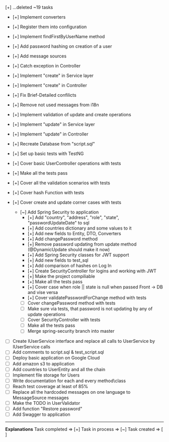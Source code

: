  [+] ...deleted ~19 tasks
- [+] Implement converters
- [+] Register them into configuration
- [+] Implement findFirstByUserName method
- [+] Add password hashing on creation of a user
- [+] Add message sources
- [+] Catch exception in Controller
- [+] Implement "create" in Service layer
- [+] Implement "create" in Controller
- [+] Fix Brief-Detailed confilicts
- [+] Remove not used messages from i18n
- [+] Implement validation of update and create operations
- [+] Implement "update" in Service layer
- [+] Implement "update" in Controller
- [+] Recreate Database from "script.sql"
- [+] Set up basic tests with TestNG
- [+] Cover basic UserController operations with tests
- [+] Make all the tests pass
- [+] Cover all the validation scenarios with tests
- [+] Cover hash Function with tests
- [+] Cover create and update corner cases with tests

    - [~] Add Spring Security to application
        - [+] Add "country", "address", "role", "state", "passwordUpdateDate" to sql
        - [+] Add countries dictionary and some values to it
        - [+] Add new fields to Entity, DTO, Converters
        - [+] Add changePassword method
        - [+] Remove password updating from update method (@DynamicUpdate should make it now)
        - [+] Add Spring Security classes for JWT support
        - [+] Add new fields to test_sql
        - [+] Add comparison of hashes on Log In
        - [+] Create SecurityController for logins and working with JWT
        - [+] Make the project compiliable
        - [+] Make all the tests pass
        - [+] Cover case when role || state is null when passed Front -> DB and vise versa
        - [+] Cover validatePasswordForChange method with tests
        - [ ] Cover changePassword method  with tests
        - [ ] Make sure via tests, that password is not updating by any of update operations
        - [ ] Cover SecurityController with tests
        - [ ] Make all the tests pass
        - [ ] Merge spring-security branch into master

- [ ] Create IUserService interface and replace all calls to UserService by IUserService calls
- [ ] Add comments to script.sql & test_script.sql
- [ ] Deploy basic application on Google Cloud
- [ ] Add amazon s3 to application
- [ ] Add countries to UserEntity and all the chain
- [ ] Implement file storage for Users
- [ ] Write documentation for each and every method\class
- [ ] Reach test coverage at least of 85%
- [ ] Replace all the hardcoded messages on one language to MessageSource messages
- [ ] Make the TODO in UserValidator
- [ ] Add function "Restore password"
- [ ] Add Swagger to application

___
**Explanations**
Task completed  =>  [+]
Task in process =>  [~]
Task created    =>  [ ]
